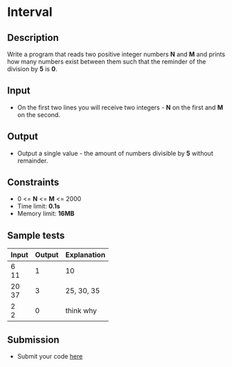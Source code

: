 # Interval

## Description
Write a program that reads two positive integer numbers **N** and **M** and prints how many numbers exist between them such that the reminder of the division by **5** is **0**.

## Input
- On the first two lines you will receive two integers - **N** on the first and **M** on the second.

## Output
- Output a single value - the amount of numbers divisible by **5** without remainder.

## Constraints
- 0 <= **N** <= **M** <= 2000
- Time limit: **0.1s**
- Memory limit: **16MB**

## Sample tests

|     Input       |      Output     |   Explanation   |
|-----------------|-----------------|-----------------|
| 6<br>11         | 1               | 10              |
| 20<br>37        | 3               | 25, 30, 35      |
| 2<br>2          | 0               | think why       |

## Submission
- Submit your code [here](http://bgcoder.com/Contests/Compete/Index/311#9)
